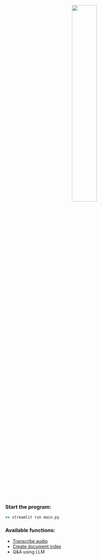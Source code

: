 <p align="center">
  <img align="center" src="https://github.com/spate141/VerbalVista/assets/10580847/73aa6b09-623b-415a-b9bb-7d8451828983" width="40%" height="40%" />
</p>

### Start the program:
```cmd
>> streamlit run main.py
```
  
### Available functions:
  - [Transcribe audio](utils/audio_transcribe.py)
  - [Create document index](utils/generate_vector_index.py)
  - Q&A using LLM

